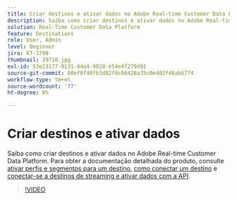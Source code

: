 ```yaml
---
title: Criar destinos e ativar dados no Adobe Real-time Customer Data Platform (RTCDP)
description: Saiba como criar destinos e ativar dados no Adobe Real-time Customer Data Platform
solution: Real-Time Customer Data Platform
feature: Destinations
role: User, Admin
level: Beginner
jira: KT-3798
thumbnail: 29710.jpg
exl-id: 53e23177-0131-44a4-9828-e54e4f279d91
source-git-commit: 00ef0f40fb3d82f0c06428a35c0e402f46ab6774
workflow-type: tm+mt
source-wordcount: '77'
ht-degree: 0%

---
```


# Criar destinos e ativar dados

Saiba como criar destinos e ativar dados no Adobe Real-time Customer Data Platform. Para obter a documentação detalhada do produto, consulte [ativar perfis e segmentos para um destino](https://experienceleague.adobe.com/docs/experience-platform/rtcdp/destinations/dest-tutorials/activate-destinations.html), [como conectar um destino](https://experienceleague.adobe.com/docs/experience-platform/rtcdp/destinations/dest-tutorials/connect-destination.html) e [conectar-se a destinos de streaming e ativar dados com a API](https://experienceleague.adobe.com/docs/experience-platform/rtcdp/destinations/api-tutorials/streaming-destinations-api-tutorial.html).

>[!VIDEO](https://video.tv.adobe.com/v/29710?learn=on)

